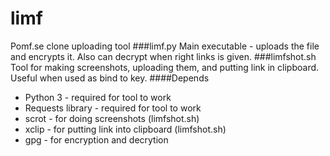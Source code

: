 # limf #
Pomf.se clone uploading tool
###limf.py
Main executable - uploads the file and encrypts it.
Also can decrypt when right links is given.
###limfshot.sh
Tool for making screenshots, uploading them, and putting link in clipboard.  
Useful when used as bind to key.
####Depends
* Python 3 - required for tool to work
* Requests library - required for tool to work
* scrot - for doing screenshots (limfshot.sh)
* xclip - for putting link into clipboard (limfshot.sh)  
* gpg - for encryption and decrytion

